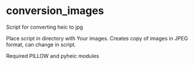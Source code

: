 # conversion_images
Script for converting heic to jpg

Place script in directory with Your images. Creates copy of images in JPEG format, can change in script.

Required PILLOW and pyheic modules
